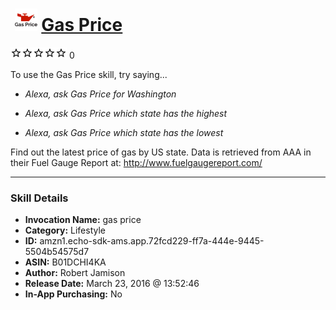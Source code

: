 # &nbsp;<img src="skill_icon" alt="Gas Price icon" width="36"> [Gas Price](http://alexa.amazon.com/#skills/amzn1.echo-sdk-ams.app.72fcd229-ff7a-444e-9445-5504b54575d7)
![0 stars](../../images/ic_star_border_black_18dp_1x.png)![0 stars](../../images/ic_star_border_black_18dp_1x.png)![0 stars](../../images/ic_star_border_black_18dp_1x.png)![0 stars](../../images/ic_star_border_black_18dp_1x.png)![0 stars](../../images/ic_star_border_black_18dp_1x.png) 0

To use the Gas Price skill, try saying...

* *Alexa, ask Gas Price for Washington*

* *Alexa, ask Gas Price which state has the highest*

* *Alexa, ask Gas Price which state has the lowest*

Find out the latest price of gas by US state.  Data is retrieved from AAA in their Fuel Gauge Report at: http://www.fuelgaugereport.com/

***

### Skill Details

* **Invocation Name:** gas price
* **Category:** Lifestyle
* **ID:** amzn1.echo-sdk-ams.app.72fcd229-ff7a-444e-9445-5504b54575d7
* **ASIN:** B01DCHI4KA
* **Author:** Robert Jamison
* **Release Date:** March 23, 2016 @ 13:52:46
* **In-App Purchasing:** No
